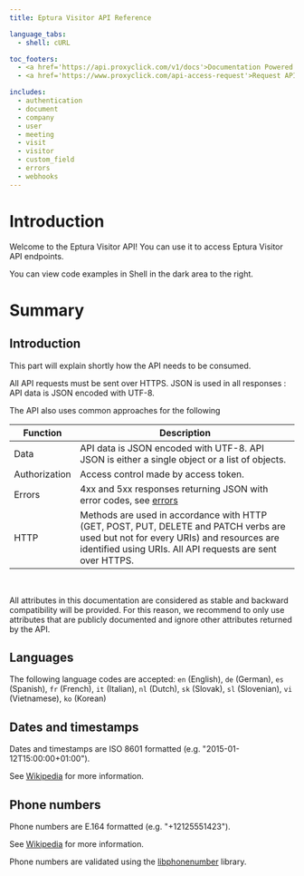 ```yaml
---
title: Eptura Visitor API Reference

language_tabs:
  - shell: cURL

toc_footers:
  - <a href='https://api.proxyclick.com/v1/docs'>Documentation Powered by Eptura Visitor</a>
  - <a href='https://www.proxyclick.com/api-access-request'>Request API access</a>

includes:
  - authentication
  - document
  - company
  - user
  - meeting
  - visit
  - visitor
  - custom_field
  - errors
  - webhooks
---
```


# Introduction

Welcome to the Eptura Visitor API! You can use it to access Eptura Visitor API endpoints.

You can view code examples in Shell in the dark area to the right.

# Summary

## Introduction

This part will explain shortly how the API needs to be consumed.

All API requests must be sent over HTTPS.
JSON is used in all responses : API data is JSON encoded with UTF-8.

The API also uses common approaches for the following

Function      | Description
------------- | -----------
Data          | API data is JSON encoded with UTF-8. API JSON is either a single object or a list of objects.
Authorization | Access control made by access token.
Errors        | 4xx and 5xx responses returning JSON with error codes, see [errors](#errors)
HTTP          | Methods are used in accordance with HTTP (GET, POST, PUT, DELETE and PATCH verbs are used but not for every URIs) and resources are identified using URIs. All API requests are sent over HTTPS.

&nbsp;

<aside class="notice">
All attributes in this documentation are considered as stable and backward compatibility will be provided. For this reason, we recommend to only use attributes that are publicly documented and ignore other attributes returned by the API.
</aside>

## Languages

The following language codes are accepted: `en` (English), `de` (German), `es` (Spanish), `fr` (French), `it` (Italian), `nl` (Dutch), `sk` (Slovak), `sl` (Slovenian), `vi` (Vietnamese), `ko` (Korean)

## Dates and timestamps

Dates and timestamps are ISO 8601 formatted (e.g. "2015-01-12T15:00:00+01:00").

See [Wikipedia](http://en.wikipedia.org/wiki/ISO_8601) for more information.

## Phone numbers

Phone numbers are E.164 formatted (e.g. "+12125551423").

See [Wikipedia](https://en.wikipedia.org/wiki/E.164) for more information.

Phone numbers are validated using the [libphonenumber](https://github.com/googlei18n/libphonenumber) library.
